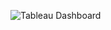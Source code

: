 ![Tableau Dashboard](https://github.com/MohamadFaiz0102/Portfolio-Projects/assets/62151491/6a8496af-807a-4f8c-ab29-daad60f85844)
